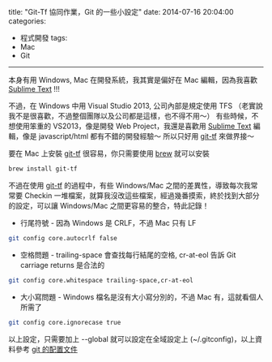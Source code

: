 title: "Git-Tf 協同作業，Git 的一些小設定"
date: 2014-07-16 20:04:00
categories:
- 程式開發
tags:
- Mac
- Git
---

本身有用 Windows, Mac 在開發系統，我其實是偏好在 Mac 編輯，因為我喜歡 [Sublime Text](http://www.sublimetext.com/3) !!!

不過，在 Windows 中用 Visual Studio 2013, 公司內部是規定使用 TFS （老實說我不是很喜歡，不過整個團隊以及公司都是這樣，也不得不用～）
有些時候，不想使用笨重的 VS2013，像是開發 Web Project，我還是喜歡用 [Sublime Text](http://www.sublimetext.com/3) 編輯，像是 javascript/html 都有不錯的開發經驗～
所以只好用 [git-tf](https://gittf.codeplex.com) 來做界接～

要在 Mac 上安裝 [git-tf](https://gittf.codeplex.com) 很容易，你只需要使用 [brew](http://brew.sh) 就可以安裝

```bash
brew install git-tf
```

不過在使用 [git-tf](https://gittf.codeplex.com) 的過程中，有些 Windows/Mac 之間的差異性，導致每次我常常要 Checkin 一堆檔案，就算我沒改這些檔案，經過幾番摸索，終於找到大部分的設定，可以讓 Windows/Mac 之間更容易的整合，特此記錄！

- 行尾符號 - 因為 Windows 是 CRLF，不過 Mac 只有 LF

```bash
git config core.autocrlf false
```
- 空格問題 - trailing-space 會查找每行結尾的空格, cr-at-eol 告訴 Git carriage returns 是合法的

```bash
git config core.whitespace trailing-space,cr-at-eol
```
- 大小寫問題 - Windows 檔名是沒有大小寫分別的，不過 Mac 有，這就看個人所需了

```bash
git config core.ignorecase true
```

以上設定，只需要加上 --global 就可以設定在全域設定上 (~/.gitconfig)，以上資料參考 [git 的配置文件](http://git-scm.com/book/zh-tw/Git-客製化-Git-配置)
